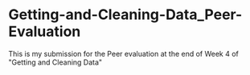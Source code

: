 # Getting-and-Cleaning-Data_Peer-Evaluation
This is my submission for the Peer evaluation at the end of Week 4 of "Getting and Cleaning Data"
